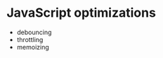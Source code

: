 <!---
 Copyright (c) 2018 William

 This software is released under the MIT License.
 https://opensource.org/licenses/MIT
-->
# JavaScript optimizations

- debouncing
- throttling
- memoizing